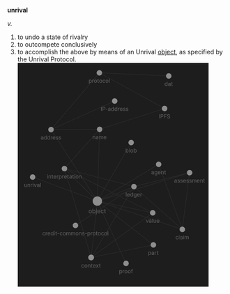 **unrival**

*v.*

1. to undo a state of rivalry
1. to outcompete conclusively
1. to accomplish the above by means of an Unrival [object](object/object.md), as specified by the Unrival Protocol.
   ![graph.png](graph.png)
